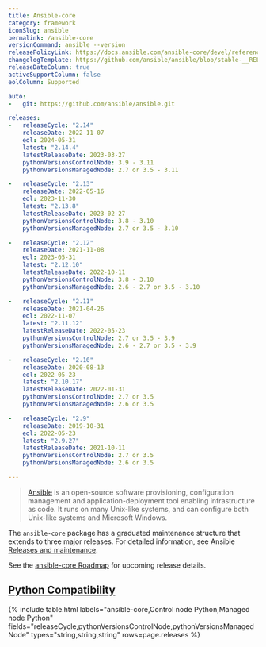 ```yaml
---
title: Ansible-core
category: framework
iconSlug: ansible
permalink: /ansible-core
versionCommand: ansible --version
releasePolicyLink: https://docs.ansible.com/ansible-core/devel/reference_appendices/release_and_maintenance.html
changelogTemplate: https://github.com/ansible/ansible/blob/stable-__RELEASE_CYCLE__/changelogs/CHANGELOG-v__RELEASE_CYCLE__.rst
releaseDateColumn: true
activeSupportColumn: false
eolColumn: Supported

auto:
-   git: https://github.com/ansible/ansible.git

releases:
-   releaseCycle: "2.14"
    releaseDate: 2022-11-07
    eol: 2024-05-31
    latest: "2.14.4"
    latestReleaseDate: 2023-03-27
    pythonVersionsControlNode: 3.9 - 3.11
    pythonVersionsManagedNode: 2.7 or 3.5 - 3.11

-   releaseCycle: "2.13"
    releaseDate: 2022-05-16
    eol: 2023-11-30
    latest: "2.13.8"
    latestReleaseDate: 2023-02-27
    pythonVersionsControlNode: 3.8 - 3.10
    pythonVersionsManagedNode: 2.7 or 3.5 - 3.10

-   releaseCycle: "2.12"
    releaseDate: 2021-11-08
    eol: 2023-05-31
    latest: "2.12.10"
    latestReleaseDate: 2022-10-11
    pythonVersionsControlNode: 3.8 - 3.10
    pythonVersionsManagedNode: 2.6 - 2.7 or 3.5 - 3.10

-   releaseCycle: "2.11"
    releaseDate: 2021-04-26
    eol: 2022-11-07
    latest: "2.11.12"
    latestReleaseDate: 2022-05-23
    pythonVersionsControlNode: 2.7 or 3.5 - 3.9
    pythonVersionsManagedNode: 2.6 - 2.7 or 3.5 - 3.9

-   releaseCycle: "2.10"
    releaseDate: 2020-08-13
    eol: 2022-05-23
    latest: "2.10.17"
    latestReleaseDate: 2022-01-31
    pythonVersionsControlNode: 2.7 or 3.5
    pythonVersionsManagedNode: 2.6 or 3.5

-   releaseCycle: "2.9"
    releaseDate: 2019-10-31
    eol: 2022-05-23
    latest: "2.9.27"
    latestReleaseDate: 2021-10-11
    pythonVersionsControlNode: 2.7 or 3.5
    pythonVersionsManagedNode: 2.6 or 3.5

---
```


> [Ansible](https://www.ansible.com/) is an open-source software provisioning, configuration
> management and application-deployment tool enabling infrastructure as code. It runs on many
> Unix-like systems, and can configure both Unix-like systems and Microsoft Windows.

The `ansible-core` package has a graduated maintenance structure that extends to three major
releases. For detailed information, see Ansible [Releases and maintenance](https://docs.ansible.com/ansible/devel/reference_appendices/release_and_maintenance.html).

See the [ansible-core Roadmap](https://docs.ansible.com/ansible-core/devel/roadmap/ansible_core_roadmap_index.html)
for upcoming release details.

## [Python Compatibility](https://docs.ansible.com/ansible/latest/installation_guide/intro_installation.html#node-requirement-summary)

{% include table.html
labels="ansible-core,Control node Python,Managed node Python"
fields="releaseCycle,pythonVersionsControlNode,pythonVersionsManagedNode"
types="string,string,string"
rows=page.releases %}

